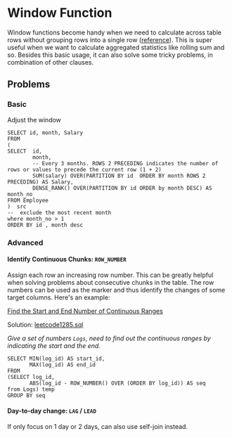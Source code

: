 # Window Function

Window functions become handy when we need to calculate across table rows without grouping rows into a single row ([reference](https://mode.com/sql-tutorial/sql-window-functions/)). This is super useful when we want to calculate aggregated statistics like rolling sum and so. Besides this basic usage, it can also solve some tricky problems, in combination of other clauses.



## Problems

### Basic

Adjust the window

```mysql
SELECT id, month, Salary
FROM
(
SELECT  id, 
        month, 
		-- Every 3 months. ROWS 2 PRECEDING indicates the number of rows or values to precede the current row (1 + 2)
        SUM(salary) OVER(PARTITION BY id  ORDER BY month ROWS 2 PRECEDING) AS Salary, 
        DENSE_RANK() OVER(PARTITION BY id ORDER by month DESC) AS month_no
FROM Employee
)  src
--  exclude the most recent month
where month_no > 1
ORDER BY id , month desc
```

### Advanced

#### Identify Continuous Chunks: `ROW_NUMBER` 

Assign each row an increasing row number. This can be greatly helpful when solving problems about consecutive chunks in the table. The row numbers can be used as the marker and thus identify the changes of some target columns. Here's an example:

[Find the Start and End Number of Continuous Ranges](https://leetcode.com/problems/find-the-start-and-end-number-of-continuous-ranges/)

Solution: [leetcode1285.sql](https://github.com/yangmexi/practice-sql/blob/master/LeetCode/window-function/leetcode1285.sql)

*Give a set of numbers `Logs`, need to find out the continuous ranges by indicating the start and the end.*

```mysql
SELECT MIN(log_id) AS start_id,
       MAX(log_id) AS end_id
FROM
(SELECT log_id,
       ABS(log_id - ROW_NUMBER() OVER (ORDER BY log_id)) AS seq
from Logs) temp
GROUP BY seq
```

#### Day-to-day change: `LAG` / `LEAD`

If only focus on 1 day or 2 days, can also use self-join instead. 